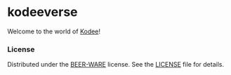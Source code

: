 # kodeeverse

Welcome to the world of [Kodee](https://blog.jetbrains.com/kotlin/2023/04/the-kotlin-mascot-returns/)!

### License

Distributed under the [BEER-WARE](https://en.wikipedia.org/wiki/Poul-Henning_Kamp#Beerware) license. See the [LICENSE](LICENSE) file for details.
